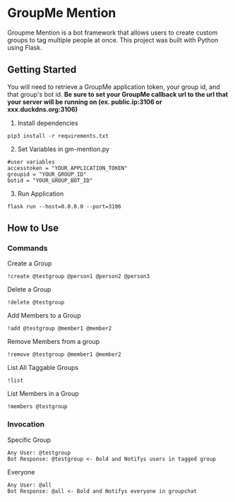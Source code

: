 # GroupMe Mention
Groupme Mention is a bot framework that allows users to create custom groups to tag multiple people at once. This project was built with Python using Flask.

## Getting Started
You will need to retrieve a GroupMe application token, your group id, and that group's bot id. **Be sure to set your GroupMe callback url to the url that your server will be running on (ex. public.ip:3106 or xxx.duckdns.org:3106)**

1. Install dependencies
```
pip3 install -r requirements.txt
```
2. Set Variables in gm-mention.py
```
#user variables
accesstoken = "YOUR_APPLICATION_TOKEN"
groupid = "YOUR_GROUP_ID"
botid = "YOUR_GROUP_BOT_ID"
```
3. Run Application
```
flask run --host=0.0.0.0 --port=3106
```

## How to Use

### Commands
Create a Group
```
!create @testgroup @person1 @person2 @person3
```

Delete a Group
```
!delete @testgroup
```

Add Members to a Group
```
!add @testgroup @member1 @member2
```

Remove Members from a group
```
!remove @testgroup @member1 @member2
```

List All Taggable Groups
```
!list
```

List Members in a Group
```
!members @testgroup
```

### Invocation

Specific Group
```
Any User: @testgroup
Bot Response: @testgroup <- Bold and Notifys users in tagged group
```

Everyone
```
Any User: @all
Bot Response: @all <- Bold and Notifys everyone in groupchat

